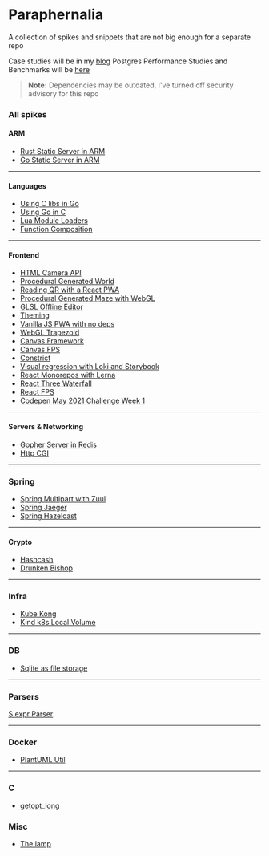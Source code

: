 # Paraphernalia

A collection of spikes and snippets that are not big enough for a separate repo

Case studies will be in my [blog](https://mark1626.github.io/)
Postgres Performance Studies and Benchmarks will be [here](https://github.com/Mark1626/postgres-benches)

> **Note:** Dependencies may be outdated, I've turned off security advisory for this repo

### All spikes

#### ARM

- [Rust Static Server in ARM](./arm-static-server/README.md)
- [Go Static Server in ARM](./go-static-server/README.md)

---

#### Languages

- [Using C libs in Go](./clib-to-go/README.md)
- [Using Go in C](./golib-to-c/README.md)
- [Lua Module Loaders](./lua-package-loader/README.md)
- [Function Composition](./function-compose/README.md)

---

#### Frontend

- [HTML Camera API](./CameraApp/README.md)
- [Procedural Generated World](./perlin-terrain/README.md)
- [Reading QR with a React PWA](./react-camera-qr/README.md)
- [Procedural Generated Maze with WebGL](./react-three-maze/README.md)
- [GLSL Offline Editor](./shaders/README.md)
- [Theming](./theming/README.md)
- [Vanilla JS PWA with no deps](./vanilla-pwa/README.md)
- [WebGL Trapezoid](./webglTrapezoid/README.md)
- [Canvas Framework](./canvasFramework/README.md)
- [Canvas FPS](./canvasFps/README.md)
- [Constrict](./test-constrict/README.md)
- [Visual regression with Loki and Storybook](./visual-regression/README.md)
- [React Monorepos with Lerna](./lerna-react/README.md)
- [React Three Waterfall](./react-three-waterfall/README.md)
- [React FPS](./react-three-fps/README.md)
- [Codepen May 2021 Challenge Week 1](./codepen-may-2021/week1/README.md)

---

#### Servers & Networking

- [Gopher Server in Redis](./gopher/README.md)
- [Http CGI](./http-cgi/README.md)

---

### Spring

- [Spring Multipart with Zuul](./spring-proxy-multipart/README.md)
- [Spring Jaeger](./spring-tracing-jaeger/README.md)
- [Spring Hazelcast](./spring-hazelcast/README.md)

---

#### Crypto

- [Hashcash](./hashcash-test/hashcash-node/README.md)
- [Drunken Bishop](./drunken-bishop/README.md)

---

### Infra

- [Kube Kong](./kube-kong/README.md)
- [Kind k8s Local Volume](./k8s-local-volume/README.md)

---

### DB

- [Sqlite as file storage](./the-void/README.md)

---

### Parsers

[S expr Parser](./s-parser/README.md)

---

### Docker

- [PlantUML Util](./plantuml-util/README.md)

---

### C

- [getopt_long](./getopt-test/README.md)

### Misc

- [The lamp](./the-lamp/README.md)
